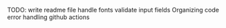 



TODO:
write readme file
handle fonts
validate input fields
Organizing code
error handling
github actions